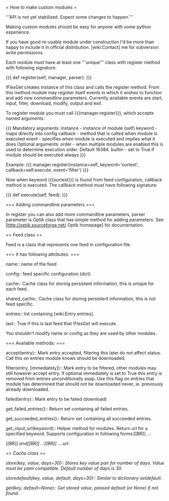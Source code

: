 = How to make custom modules =

'''API is not yet stabilized. Expect some changes to happen.'''

Making custom modules should be easy for anyone with some python experience.

If you have good re-usable module under construction I'd be more than happy to include it in official distribution. [wiki:Contact] me for subversion write permissions.

Each module must have at least one '''unique''' class with register method with following signature:

{{{
def register(self, manager, parser):
}}}

!FlexGet creates instance of this class and calls the register method. From this method module may register itself events in which it wishes to function and add new commandline parameters. Currently available events are start, input, filter, download, modify, output and exit.

To register module you must call {{{manager.register}}}, which accepts named arguments.

{{{
Mandatory arguments:
    instance    - instance of module (self)
    keyword     - maps directly into config
    callback    - method that is called when module is executed
    event       - specifies when module is executed and implies what it does
Optional arguments:
    order       - when multiple modules are enabled this is used to
                  determine execution order. Default 16384.
    builtin     - set to True if module should be executed always
}}}

Example:
{{{
  manager.register(instance=self, keyword='ourtest', callback=self.execute, event='filter')
}}}

Now when keyword {{{ourtest}}} is found from feed configuration, callback method is executed. The callback method must have following signature:

{{{
def execute(self, feed):
}}}

=== Adding commandline parameters ===

In register you can also add more commandline parameters, parser parameter is Optik class that has simple method for adding parameters. See [http://optik.sourceforge.net/ Optik homepage] for documentation.

== Feed class ==

Feed is a class that represents one feed in configuration file.

=== It has following attributes: ===

 name::
  name of the feed

 config::
  feed specific configuration (dict).

 cache::
  Cache class for storing persistent information, this is unique for each feed.

 shared_cache::
  Cache class for storing persistent information, this is not feed specific.

 entries::
  list containing [wiki:Entry entries].

 last::
  True if this is last feed that !FlexGet will execute.

You shouldn't modify name or config as they are used by other modules.

=== Available methods: ===

 accept(entry)::
  Mark entry accepted, filtering this later do not affect status. Call this on entries module knows should be downloaded.

 filter(entry, [immediately])::
  Mark entry to be filtered, other modules may still however accept entry.
  If optional immediately is set to True this entry is removed from entries unconditionally asap. 
  Use this flag on entries that module has determined that should not be downloaded never, ie. previously already downloaded.

 failed(entry)::
  Mark entry to be failed (download)

 get_failed_entries()::
  Return set containing all failed entries.

 get_succeeded_entries()::
  Return set containing all succeeded entries.

 get_input_url(keyword)::
  Helper method for modules. Return url for a specified keyword.
  Supports configuration in following forms:[[BR]]
  ..<keyword>: <address>[[BR]]
  and[[BR]]
  ..<keyword>:[[BR]]
  ....url: <address>

== Cache class ==

  store(key, value, days=30)::
    Stores key value pair for number of days. Value must be yaml compatible. Default number of days is 30.

  storedefault(key, value, default, days=30)::
    Similar to dictionary setdefault.

  get(key, default=None)::
    Get stored value, passed default (or None) if not found.